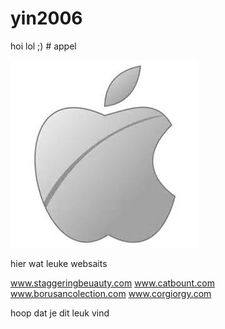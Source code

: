 # yin2006
hoi
 lol
 ;) # appel

![appel](appel.jpg)

hier wat leuke websaits

www.staggeringbeuauty.com
www.catbount.com
www.borusancolection.com
www.corgiorgy.com

hoop dat je dit leuk vind 


